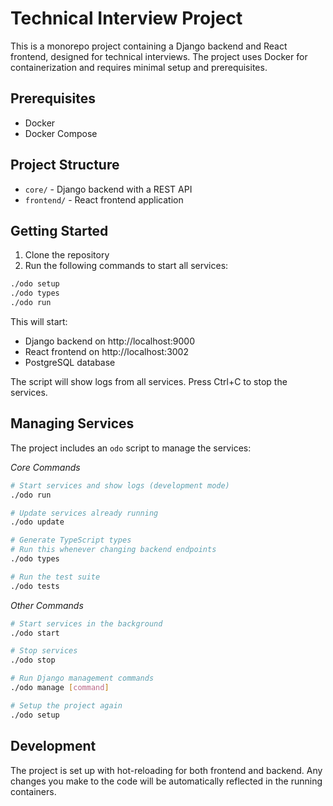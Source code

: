# Technical Interview Project

This is a monorepo project containing a Django backend and React frontend, designed for technical interviews. The project uses Docker for containerization and requires minimal setup and prerequisites.

## Prerequisites

- Docker
- Docker Compose

## Project Structure

- `core/` - Django backend with a REST API
- `frontend/` - React frontend application

## Getting Started

1. Clone the repository
2. Run the following commands to start all services:

```bash
./odo setup
./odo types
./odo run
```

This will start:
- Django backend on http://localhost:9000
- React frontend on http://localhost:3002
- PostgreSQL database

The script will show logs from all services. Press Ctrl+C to stop the services.

## Managing Services

The project includes an `odo` script to manage the services:

*Core Commands*

```bash
# Start services and show logs (development mode)
./odo run

# Update services already running
./odo update

# Generate TypeScript types
# Run this whenever changing backend endpoints
./odo types

# Run the test suite
./odo tests
```

*Other Commands*

```bash
# Start services in the background
./odo start

# Stop services
./odo stop

# Run Django management commands
./odo manage [command]

# Setup the project again
./odo setup
```

## Development

The project is set up with hot-reloading for both frontend and backend. Any changes you make to the code will be automatically reflected in the running containers.